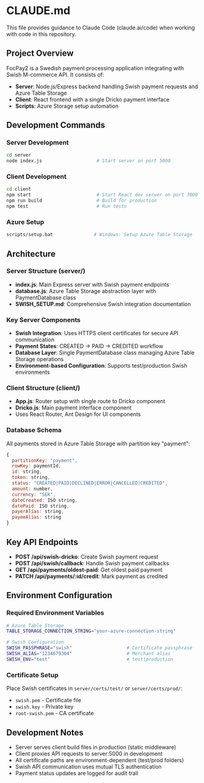 # CLAUDE.md

This file provides guidance to Claude Code (claude.ai/code) when working with code in this repository.

## Project Overview

FocPay2 is a Swedish payment processing application integrating with Swish M-commerce API. It consists of:
- **Server**: Node.js/Express backend handling Swish payment requests and Azure Table Storage
- **Client**: React frontend with a single Dricko payment interface
- **Scripts**: Azure Storage setup automation

## Development Commands

### Server Development
```bash
cd server
node index.js                    # Start server on port 5000
```

### Client Development
```bash
cd client
npm start                        # Start React dev server on port 3000
npm run build                    # Build for production
npm test                         # Run tests
```

### Azure Setup
```bash
scripts/setup.bat               # Windows: Setup Azure Table Storage
```

## Architecture

### Server Structure (server/)
- **index.js**: Main Express server with Swish payment endpoints
- **database.js**: Azure Table Storage abstraction layer with PaymentDatabase class
- **SWISH_SETUP.md**: Comprehensive Swish integration documentation

### Key Server Components
- **Swish Integration**: Uses HTTPS client certificates for secure API communication
- **Payment States**: CREATED → PAID → CREDITED workflow
- **Database Layer**: Single PaymentDatabase class managing Azure Table Storage operations
- **Environment-based Configuration**: Supports test/production Swish environments

### Client Structure (client/)
- **App.js**: Router setup with single route to Dricko component
- **Dricko.js**: Main payment interface component
- Uses React Router, Ant Design for UI components

### Database Schema
All payments stored in Azure Table Storage with partition key "payment":
```javascript
{
  partitionKey: "payment",
  rowKey: paymentId,
  id: string,
  token: string,
  status: "CREATED|PAID|DECLINED|ERROR|CANCELLED|CREDITED",
  amount: number,
  currency: "SEK",
  dateCreated: ISO string,
  datePaid: ISO string,
  payerAlias: string,
  payeeAlias: string
}
```

## Key API Endpoints

- **POST /api/swish-dricko**: Create Swish payment request
- **POST /api/swish/callback**: Handle Swish payment callbacks
- **GET /api/payments/oldest-paid**: Get oldest paid payment
- **PATCH /api/payments/:id/credit**: Mark payment as credited

## Environment Configuration

### Required Environment Variables
```bash
# Azure Table Storage
TABLE_STORAGE_CONNECTION_STRING="your-azure-connection-string"

# Swish Configuration
SWISH_PASSPHRASE="swish"                    # Certificate passphrase
SWISH_ALIAS="1234679304"                    # Merchant alias
SWISH_ENV="test"                            # test|production
```

### Certificate Setup
Place Swish certificates in `server/certs/test/` or `server/certs/prod/`:
- `swish.pem` - Certificate file
- `swish.key` - Private key
- `root-swish.pem` - CA certificate

## Development Notes

- Server serves client build files in production (static middleware)
- Client proxies API requests to server:5000 in development
- All certificate paths are environment-dependent (test/prod folders)
- Swish API communication uses mutual TLS authentication
- Payment status updates are logged for audit trail